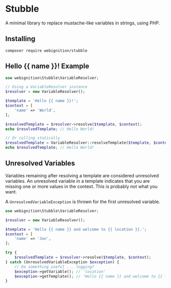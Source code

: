 # Stubble
A minimal library to replace mustache-like variables in strings, using PHP.

## Installing

`composer require webignition/stubble`


## Hello {{ name }}! Example

```php
use webignition\Stubble\VariableResolver;

// Using a VariableResolver instance
$resolver = new VariableResolver();

$template = 'Hello {{ name }}!';
$context = [
    'name' => 'World',
];

$resolvedTemplate = $resolver->resolve($template, $context);
echo $resolvedTemplate; // Hello World!

// Or calling statically
$resolvedTemplate = VariableResolver::resolveTemplate($template, $context);
echo $resolvedTemplate; // Hello World!
```

## Unresolved Variables

Variables remaining after resolving a template are considered unresolved variables. An unresolved variable in a template indicates that you are missing one or more values in the context. This is probably not what you want.

A `UnresolvedVariableException` is thrown for the first unresolved variable.

```php
use webignition\Stubble\VariableResolver;

$resolver = new VariableResolver();

$template = 'Hello {{ name }} and welcome to {{ location }}.';
$context = [
    'name' => 'Jon',
];

try {
    $resolvedTemplate = $resolver->resolve($template, $context);
} catch (UnresolvedVariableException $exception) {
    // Do something useful ... logging?
    $exception->getVariable(); // 'location'
    $exception->getTemplate(); // 'Hello {{ name }} and welcome to {{ location }}.'
}

```
